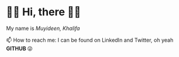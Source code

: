 <H1> &#128075;&#127998; Hi, there &#128075;&#127998; </H1>
 
 <p> My name is <em>Muyideen, Khalifa</em> </p>
 
<p> 📫 How to reach me: I can be found on LinkedIn and Twitter, oh yeah <strong>GITHUB </strong>&#128540; </p>



<!--
**dixon400/dixon400** is a ✨ _special_ ✨ repository because its `README.md` (this file) appears on your GitHub profile.

Here are some ideas to get you started:

- 🔭 I’m currently working on ...
- 🌱 I’m currently learning ...
- 👯 I’m looking to collaborate on ...
- 🤔 I’m looking for help with ...
- 💬 Ask me about ...
- 📫 How to reach me: I...
- 😄 Pronouns: ...
- ⚡ Fun fact: ...
-->
